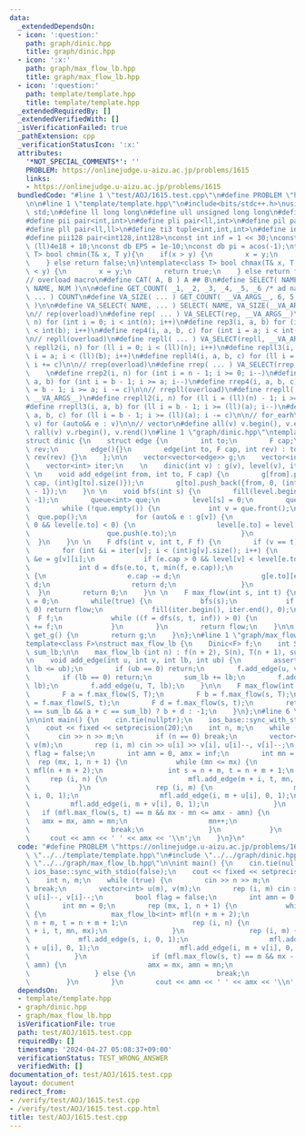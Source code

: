 ```yaml
---
data:
  _extendedDependsOn:
  - icon: ':question:'
    path: graph/dinic.hpp
    title: graph/dinic.hpp
  - icon: ':x:'
    path: graph/max_flow_lb.hpp
    title: graph/max_flow_lb.hpp
  - icon: ':question:'
    path: template/template.hpp
    title: template/template.hpp
  _extendedRequiredBy: []
  _extendedVerifiedWith: []
  _isVerificationFailed: true
  _pathExtension: cpp
  _verificationStatusIcon: ':x:'
  attributes:
    '*NOT_SPECIAL_COMMENTS*': ''
    PROBLEM: https://onlinejudge.u-aizu.ac.jp/problems/1615
    links:
    - https://onlinejudge.u-aizu.ac.jp/problems/1615
  bundledCode: "#line 1 \"test/AOJ/1615.test.cpp\"\n#define PROBLEM \"https://onlinejudge.u-aizu.ac.jp/problems/1615\"\
    \n\n#line 1 \"template/template.hpp\"\n#include<bits/stdc++.h>\nusing namespace\
    \ std;\n#define ll long long\n#define ull unsigned long long\n#define db double\n\
    #define pii pair<int,int>\n#define pli pair<ll,int>\n#define pil pair<int,ll>\n\
    #define pll pair<ll,ll>\n#define ti3 tuple<int,int,int>\n#define int128 __int128_t\n\
    #define pii128 pair<int128,int128>\nconst int inf = 1 << 30;\nconst ll linf =\
    \ (ll)4e18 + 10;\nconst db EPS = 1e-10;\nconst db pi = acos(-1);\ntemplate<class\
    \ T> bool chmin(T& x, T y){\n    if(x > y) {\n        x = y;\n        return true;\n\
    \    } else return false;\n}\ntemplate<class T> bool chmax(T& x, T y){\n    if(x\
    \ < y) {\n        x = y;\n        return true;\n    } else return false;\n}\n\n\
    // overload macro\n#define CAT( A, B ) A ## B\n#define SELECT( NAME, NUM ) CAT(\
    \ NAME, NUM )\n\n#define GET_COUNT( _1, _2, _3, _4, _5, _6 /* ad nauseam */, COUNT,\
    \ ... ) COUNT\n#define VA_SIZE( ... ) GET_COUNT( __VA_ARGS__, 6, 5, 4, 3, 2, 1\
    \ )\n\n#define VA_SELECT( NAME, ... ) SELECT( NAME, VA_SIZE(__VA_ARGS__) )(__VA_ARGS__)\n\
    \n// rep(overload)\n#define rep( ... ) VA_SELECT(rep, __VA_ARGS__)\n#define rep2(i,\
    \ n) for (int i = 0; i < int(n); i++)\n#define rep3(i, a, b) for (int i = a; i\
    \ < int(b); i++)\n#define rep4(i, a, b, c) for (int i = a; i < int(b); i += c)\n\
    \n// repll(overload)\n#define repll( ... ) VA_SELECT(repll, __VA_ARGS__)\n#define\
    \ repll2(i, n) for (ll i = 0; i < (ll)(n); i++)\n#define repll3(i, a, b) for (ll\
    \ i = a; i < (ll)(b); i++)\n#define repll4(i, a, b, c) for (ll i = a; i < (ll)(b);\
    \ i += c)\n\n// rrep(overload)\n#define rrep( ... ) VA_SELECT(rrep, __VA_ARGS__)\
    \    \n#define rrep2(i, n) for (int i = n - 1; i >= 0; i--)\n#define rrep3(i,\
    \ a, b) for (int i = b - 1; i >= a; i--)\n#define rrep4(i, a, b, c) for (int i\
    \ = b - 1; i >= a; i -= c)\n\n// rrepll(overload)\n#define rrepll( ... ) VA_SELECT(rrepll,\
    \ __VA_ARGS__)\n#define rrepll2(i, n) for (ll i = (ll)(n) - 1; i >= 0ll; i--)\n\
    #define rrepll3(i, a, b) for (ll i = b - 1; i >= (ll)(a); i--)\n#define rrepll4(i,\
    \ a, b, c) for (ll i = b - 1; i >= (ll)(a); i -= c)\n\n// for_earh\n#define fore(e,\
    \ v) for (auto&& e : v)\n\n// vector\n#define all(v) v.begin(), v.end()\n#define\
    \ rall(v) v.rbegin(), v.rend()\n#line 1 \"graph/dinic.hpp\"\ntemplate<class F>\n\
    struct dinic {\n    struct edge {\n        int to;\n        F cap;\n        int\
    \ rev;\n        edge(){}\n        edge(int to, F cap, int rev) : to(to), cap(cap),\
    \ rev(rev) {}\n    };\n\n    vector<vector<edge>> g;\n    vector<int> level;\n\
    \    vector<int> iter;\n    \n    dinic(int v) : g(v), level(v), iter(v) {}\n\
    \ \n    void add_edge(int from, int to, F cap) {\n        g[from].push_back({to,\
    \ cap, (int)g[to].size()});\n        g[to].push_back({from, 0, (int)g[from].size()\
    \ - 1});\n    }\n \n    void bfs(int s) {\n        fill(level.begin(), level.end(),\
    \ -1);\n        queue<int> que;\n        level[s] = 0;\n        que.push(s);\n\
    \        while (!que.empty()) {\n            int v = que.front();\n          \
    \  que.pop();\n            for (auto& e : g[v]) {\n                if (e.cap >\
    \ 0 && level[e.to] < 0) {\n                    level[e.to] = level[v] + 1;\n \
    \                   que.push(e.to);\n                }\n            }\n      \
    \  }\n    }\n \n    F dfs(int v, int t, F f) {\n        if (v == t) return f;\n\
    \        for (int &i = iter[v]; i < (int)g[v].size(); i++) {\n            edge\
    \ &e = g[v][i];\n            if (e.cap > 0 && level[v] < level[e.to]) {\n    \
    \            int d = dfs(e.to, t, min(f, e.cap));\n                if (d > 0)\
    \ {\n                    e.cap -= d;\n                    g[e.to][e.rev].cap +=\
    \ d;\n                    return d;\n                }\n            }\n      \
    \  }\n        return 0;\n    }\n \n    F max_flow(int s, int t) {\n        F flow\
    \ = 0;\n        while(true) {\n            bfs(s);\n            if (level[t] <\
    \ 0) return flow;\n            fill(iter.begin(), iter.end(), 0);\n          \
    \  F f;\n            while ((f = dfs(s, t, inf)) > 0) {\n                flow\
    \ += f;\n            }\n        }\n        return flow;\n    }\n\n    vector<vector<edge>>\
    \ get_g() {\n        return g;\n    }\n};\n#line 1 \"graph/max_flow_lb.hpp\"\n\
    template<class F>\nstruct max_flow_lb {\n    Dinic<F> f;\n    int S, T;\n    F\
    \ sum_lb;\n\n    max_flow_lb (int n) : f(n + 2), S(n), T(n + 1), sum_lb(0) {}\n\
    \n    void add_edge(int u, int v, int lb, int ub) {\n        assert(0 <= lb &&\
    \ lb <= ub);\n        if (ub == 0) return;\n        f.add_edge(u, v, ub - lb);\n\
    \        if (lb == 0) return;\n        sum_lb += lb;\n        f.add_edge(S, v,\
    \ lb);\n        f.add_edge(u, T, lb);\n    }\n\n    F max_flow(int s, int t) {\n\
    \        F a = f.max_flow(S, T);\n        F b = f.max_flow(s, T);\n        F c\
    \ = f.max_flow(S, t);\n        F d = f.max_flow(s, t);\n        return (a + b\
    \ == sum_lb && a + c == sum_lb) ? b + d : -1;\n    }\n};\n#line 6 \"test/AOJ/1615.test.cpp\"\
    \n\nint main() {\n    cin.tie(nullptr);\n    ios_base::sync_with_stdio(false);\n\
    \    cout << fixed << setprecision(20);\n    int n, m;\n    while (true) {\n \
    \       cin >> n >> m;\n        if (n == 0) break;\n        vector<int> u(m),\
    \ v(m);\n        rep (i, m) cin >> u[i] >> v[i], u[i]--, v[i]--;\n        bool\
    \ flag = false;\n        int amn = 0, amx = inf;\n        int mn = 0;\n      \
    \  rep (mx, 1, n + 1) {\n            while (mn <= mx) {\n                max_flow_lb<int>\
    \ mfl(n + m + 2);\n                int s = n + m, t = n + m + 1;\n           \
    \     rep (i, n) {\n                    mfl.add_edge(m + i, t, mn, mx);\n    \
    \            }\n                rep (i, m) {\n                    mfl.add_edge(s,\
    \ i, 0, 1);\n                    mfl.add_edge(i, m + u[i], 0, 1);\n          \
    \          mfl.add_edge(i, m + v[i], 0, 1);\n                }\n             \
    \   if (mfl.max_flow(s, t) == m && mx - mn <= amx - amn) {\n                 \
    \   amx = mx, amn = mn;\n                    mn++;\n                } else {\n\
    \                    break;\n                }\n            }\n        }\n   \
    \     cout << amn << ' ' << amx << '\\n';\n    }\n}\n"
  code: "#define PROBLEM \"https://onlinejudge.u-aizu.ac.jp/problems/1615\"\n\n#include\
    \ \"../../template/template.hpp\"\n#include \"../../graph/dinic.hpp\"\n#include\
    \ \"../../graph/max_flow_lb.hpp\"\n\nint main() {\n    cin.tie(nullptr);\n   \
    \ ios_base::sync_with_stdio(false);\n    cout << fixed << setprecision(20);\n\
    \    int n, m;\n    while (true) {\n        cin >> n >> m;\n        if (n == 0)\
    \ break;\n        vector<int> u(m), v(m);\n        rep (i, m) cin >> u[i] >> v[i],\
    \ u[i]--, v[i]--;\n        bool flag = false;\n        int amn = 0, amx = inf;\n\
    \        int mn = 0;\n        rep (mx, 1, n + 1) {\n            while (mn <= mx)\
    \ {\n                max_flow_lb<int> mfl(n + m + 2);\n                int s =\
    \ n + m, t = n + m + 1;\n                rep (i, n) {\n                    mfl.add_edge(m\
    \ + i, t, mn, mx);\n                }\n                rep (i, m) {\n        \
    \            mfl.add_edge(s, i, 0, 1);\n                    mfl.add_edge(i, m\
    \ + u[i], 0, 1);\n                    mfl.add_edge(i, m + v[i], 0, 1);\n     \
    \           }\n                if (mfl.max_flow(s, t) == m && mx - mn <= amx -\
    \ amn) {\n                    amx = mx, amn = mn;\n                    mn++;\n\
    \                } else {\n                    break;\n                }\n   \
    \         }\n        }\n        cout << amn << ' ' << amx << '\\n';\n    }\n}"
  dependsOn:
  - template/template.hpp
  - graph/dinic.hpp
  - graph/max_flow_lb.hpp
  isVerificationFile: true
  path: test/AOJ/1615.test.cpp
  requiredBy: []
  timestamp: '2024-04-27 05:08:37+09:00'
  verificationStatus: TEST_WRONG_ANSWER
  verifiedWith: []
documentation_of: test/AOJ/1615.test.cpp
layout: document
redirect_from:
- /verify/test/AOJ/1615.test.cpp
- /verify/test/AOJ/1615.test.cpp.html
title: test/AOJ/1615.test.cpp
---
```

